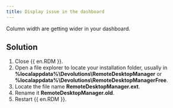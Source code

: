 ```yaml
---
title: Display issue in the dashboard
---
```

Column width are getting wider in your dashboard.
## Solution
1. Close {{ en.RDM }}.
1. Open a file explorer to locate your installation folder, usually in **%localappdata%\Devolutions\RemoteDesktopManager** or **%localappdata%\Devolutions\RemoteDesktopManagerFree**.
1. Locate the file name **RemoteDesktopManager.ext**.
1. Rename it **RemoteDesktopManager.old**.
1. Restart {{ en.RDM }}.
